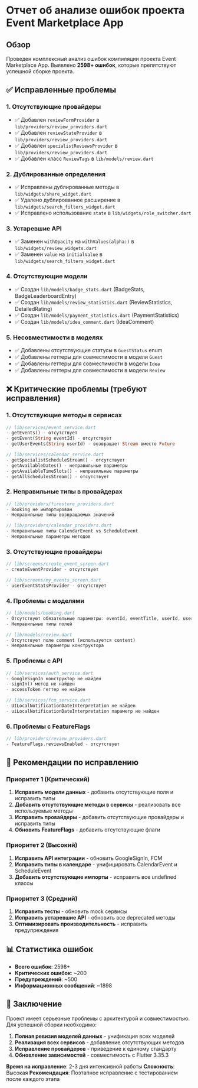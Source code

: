 # Отчет об анализе ошибок проекта Event Marketplace App

## Обзор
Проведен комплексный анализ ошибок компиляции проекта Event Marketplace App. Выявлено **2598+ ошибок**, которые препятствуют успешной сборке проекта.

## ✅ Исправленные проблемы

### 1. Отсутствующие провайдеры
- ✅ Добавлен `reviewFormProvider` в `lib/providers/review_providers.dart`
- ✅ Добавлен `reviewStateProvider` в `lib/providers/review_providers.dart`
- ✅ Добавлен `specialistReviewsProvider` в `lib/providers/review_providers.dart`
- ✅ Добавлен класс `ReviewTags` в `lib/models/review.dart`

### 2. Дублированные определения
- ✅ Исправлены дублированные методы в `lib/widgets/share_widget.dart`
- ✅ Удалено дублированное расширение в `lib/widgets/search_filters_widget.dart`
- ✅ Исправлено использование `state` в `lib/widgets/role_switcher.dart`

### 3. Устаревшие API
- ✅ Заменен `withOpacity` на `withValues(alpha:)` в `lib/widgets/review_widgets.dart`
- ✅ Заменен `value` на `initialValue` в `lib/widgets/search_filters_widget.dart`

### 4. Отсутствующие модели
- ✅ Создан `lib/models/badge_stats.dart` (BadgeStats, BadgeLeaderboardEntry)
- ✅ Создан `lib/models/review_statistics.dart` (ReviewStatistics, DetailedRating)
- ✅ Создан `lib/models/payment_statistics.dart` (PaymentStatistics)
- ✅ Создан `lib/models/idea_comment.dart` (IdeaComment)

### 5. Несовместимости в моделях
- ✅ Добавлены отсутствующие статусы в `GuestStatus` enum
- ✅ Добавлены геттеры для совместимости в модели `Guest`
- ✅ Добавлены геттеры для совместимости в модели `Idea`
- ✅ Добавлены геттеры для совместимости в модели `Review`

## ❌ Критические проблемы (требуют исправления)

### 1. Отсутствующие методы в сервисах
```dart
// lib/services/event_service.dart
- getEvents() - отсутствует
- getEvent(String eventId) - отсутствует
- getUserEvents(String userId) - возвращает Stream вместо Future

// lib/services/calendar_service.dart
- getSpecialistScheduleStream() - отсутствует
- getAvailableDates() - неправильные параметры
- getAvailableTimeSlots() - неправильные параметры
- getAllSchedulesStream() - отсутствует
```

### 2. Неправильные типы в провайдерах
```dart
// lib/providers/firestore_providers.dart
- Booking не импортирован
- Неправильные типы возвращаемых значений

// lib/providers/calendar_providers.dart
- Неправильные типы CalendarEvent vs ScheduleEvent
- Неправильные параметры методов
```

### 3. Отсутствующие провайдеры
```dart
// lib/screens/create_event_screen.dart
- createEventProvider - отсутствует

// lib/screens/my_events_screen.dart
- userEventStatsProvider - отсутствует
```

### 4. Проблемы с моделями
```dart
// lib/models/booking.dart
- Отсутствуют обязательные параметры: eventId, eventTitle, userId, userName, etc.
- Неправильные типы полей

// lib/models/review.dart
- Отсутствует поле comment (используется content)
- Неправильные параметры конструктора
```

### 5. Проблемы с API
```dart
// lib/services/auth_service.dart
- GoogleSignIn конструктор не найден
- signIn() метод не найден
- accessToken геттер не найден

// lib/services/fcm_service.dart
- UILocalNotificationDateInterpretation не найден
- uiLocalNotificationDateInterpretation параметр не найден
```

### 6. Проблемы с FeatureFlags
```dart
// lib/providers/review_providers.dart
- FeatureFlags.reviewsEnabled - отсутствует
```

## 🔧 Рекомендации по исправлению

### Приоритет 1 (Критический)
1. **Исправить модели данных** - добавить отсутствующие поля и исправить типы
2. **Добавить отсутствующие методы в сервисы** - реализовать все используемые методы
3. **Исправить провайдеры** - добавить отсутствующие провайдеры и исправить типы
4. **Обновить FeatureFlags** - добавить отсутствующие флаги

### Приоритет 2 (Высокий)
1. **Исправить API интеграции** - обновить GoogleSignIn, FCM
2. **Исправить типы в календаре** - унифицировать CalendarEvent и ScheduleEvent
3. **Добавить отсутствующие импорты** - исправить все undefined классы

### Приоритет 3 (Средний)
1. **Исправить тесты** - обновить mock сервисы
2. **Исправить устаревшие API** - обновить все deprecated методы
3. **Оптимизировать производительность** - исправить предупреждения

## 📊 Статистика ошибок

- **Всего ошибок**: 2598+
- **Критических ошибок**: ~200
- **Предупреждений**: ~500
- **Информационных сообщений**: ~1898

## 🎯 Заключение

Проект имеет серьезные проблемы с архитектурой и совместимостью. Для успешной сборки необходимо:

1. **Полная ревизия моделей данных** - унификация всех моделей
2. **Реализация всех сервисов** - добавление отсутствующих методов
3. **Исправление провайдеров** - приведение к единому стандарту
4. **Обновление зависимостей** - совместимость с Flutter 3.35.3

**Время на исправление**: 2-3 дня интенсивной работы
**Сложность**: Высокая
**Рекомендация**: Поэтапное исправление с тестированием после каждого этапа
